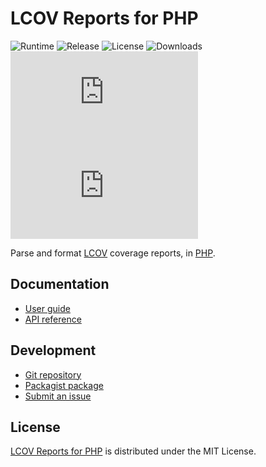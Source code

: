 # LCOV Reports for PHP
![Runtime](https://badgen.net/packagist/php/cedx/lcov) ![Release](https://badgen.net/packagist/v/cedx/lcov) ![License](https://badgen.net/packagist/license/cedx/lcov) ![Downloads](https://badgen.net/packagist/dt/cedx/lcov) ![Coverage](https://badgen.net/coveralls/c/github/cedx/lcov.php) ![Build](https://badgen.net/github/checks/cedx/lcov.php)

Parse and format [LCOV](http://ltp.sourceforge.net/coverage/lcov.php) coverage reports, in [PHP](https://www.php.net).

## Documentation
- [User guide](https://docs.belin.io/lcov.php)
- [API reference](https://api.belin.io/lcov.php)

## Development
- [Git repository](https://git.belin.io/cedx/lcov.php)
- [Packagist package](https://packagist.org/packages/cedx/lcov)
- [Submit an issue](https://git.belin.io/cedx/lcov.php/issues)

## License
[LCOV Reports for PHP](https://docs.belin.io/lcov.php) is distributed under the MIT License.
